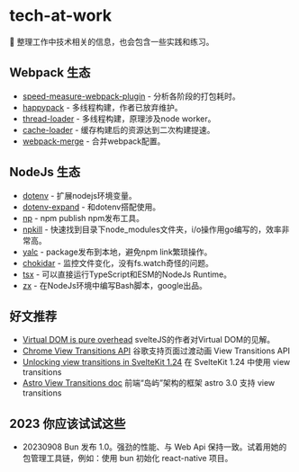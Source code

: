 # tech-at-work

📖 整理工作中技术相关的信息，也会包含一些实践和练习。

## Webpack 生态

- [speed-measure-webpack-plugin](https://www.npmjs.com/package/speed-measure-webpack-plugin) - 分析各阶段的打包耗时。
- [happypack](https://www.npmjs.com/package/happypack) - 多线程构建，作者已放弃维护。
- [thread-loader](https://www.npmjs.com/package/thread-loader) - 多线程构建，原理涉及node worker。
- [cache-loader](https://www.npmjs.com/package/cache-loader) - 缓存构建后的资源达到二次构建提速。
- [webpack-merge](https://www.npmjs.com/package/webpack-merge) - 合并webpack配置。

## NodeJs 生态

- [dotenv](https://www.npmjs.com/package/dotenv) - 扩展nodejs环境变量。
- [dotenv-expand](https://www.npmjs.com/package/dotenv-expand) - 和dotenv搭配使用。
- [np](https://github.com/sindresorhus/np#readme) - npm publish npm发布工具。
- [npkill](https://github.com/voidcosmos/npkill) - 快速找到目录下node_modules文件夹，i/o操作用go编写的，效率非常高。
- [yalc](https://www.npmjs.com/package/yalc) - package发布到本地，避免npm link繁琐操作。
- [chokidar](https://github.com/paulmillr/chokidar) - 监控文件变化，没有fs.watch奇怪的问题。
- [tsx](https://github.com/esbuild-kit/tsx) - 可以直接运行TypeScript和ESM的NodeJs Runtime。
- [zx](https://github.com/google/zx) - 在NodeJs环境中编写Bash脚本，google出品。
## 好文推荐

- [Virtual DOM is pure overhead](https://svelte.dev/blog/virtual-dom-is-pure-overhead) svelteJS的作者对Virtual DOM的见解。
- [Chrome View Transitions API](https://developer.chrome.com/docs/web-platform/view-transitions/) 谷歌支持页面过渡动画 View Transitions API
- [Unlocking view transitions in SvelteKit 1.24](https://svelte.dev/blog/view-transitions) 在 SvelteKit 1.24 中使用 view transitions
- [Astro View Transitions doc](https://docs.astro.build/en/guides/view-transitions/) 前端“岛屿”架构的框架 astro 3.0 支持 view transitions

## 2023 你应该试试这些

- 20230908 Bun 发布 1.0。强劲的性能、与 Web Api 保持一致。试着用她的包管理工具链，例如：使用 bun 初始化 react-native 项目。
